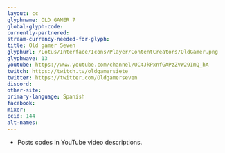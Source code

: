 ```yaml
---
layout: cc
glyphname: OLD GAMER 7
global-glyph-code:
currently-partnered:
stream-currency-needed-for-glyph:
title: Old gamer Seven
glyphurl: /Lotus/Interface/Icons/Player/ContentCreators/OldGamer.png
glyphwave: 13
youtube: https://www.youtube.com/channel/UC4JkPxnfGAPzZVW29ImQ_hA
twitch: https://twitch.tv/oldgamersiete
twitter: https://twitter.com/Oldgamerseven
discord:
other-site:
primary-language: Spanish
facebook:
mixer:
ccid: 144
alt-names:
---
```

* Posts codes in YouTube video descriptions.
